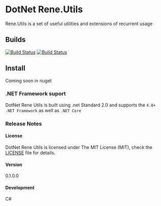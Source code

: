 # DotNet Rene.Utils

Rene.Utils is a set of useful utilities and extensions of recurrent usage

## Builds

[![Build Status](https://travis-ci.com/rene15009/DotNet.Rene.Utils.svg?branch=master)](https://travis-ci.com/rene15009/DotNet.Rene.Utils)
[![Build Status](https://ci.appveyor.com/api/projects/status/github/rene15009/DotNet.Rene.Utils?branch=master&svg=true&passingText=master%20-%20OK)](https://ci.appveyor.com/api/projects/status/github/rene15009/DotNet.Rene.Utils?branch=master&svg=true&passingText=master%20-%20OK)

 ## Install

 Coming soon in nuget


### .NET Framework suport
DotNet Rene Utils is built using .net Standard 2.0 and supports the `4.0+ .NET Framework` as well as `.NET Core`


### Release Notes

#### License
DotNet Rene Utils is licensed under The MIT License (MIT), check the [LICENSE](https://github.com/rene15009/ClosedXML.TableReader/blob/master/LICENSE) file for details.

#### Version
0.1.0.0

#### Development
C# 
